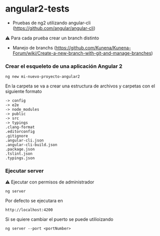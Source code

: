 # angular2-tests

- Pruebas de ng2 utilizando angular-cli (https://github.com/angular/angular-cli) 

:warning: Para cada prueba crear un branch distinto

- Manejo de branchs (https://github.com/Kunena/Kunena-Forum/wiki/Create-a-new-branch-with-git-and-manage-branches)

### Crear el esqueleto de una aplicación Angular 2

``` 
ng new mi-nuevo-proyecto-angular2
``` 


En la carpeta se va a crear una estructura de archivos y carpetas con el siguiente formato

``` 
-> config
-> e2e
-> node_modules
-> public
-> src
-> typings
.clang-format
.editorconfig
.gitignore
.angular-cli.json
.angular-cli-build.json
.package.json
.tslint.json
.typings.json
``` 

### Ejecutar server

:warning: Ejecutar con permisos de administrador 
``` 
ng server
``` 

Por defecto se ejecutara en

``` 
http://localhost:4200
``` 

Si se quiere cambiar el puerto se puede utilioizando
``` 
ng server --port <portNumber>
``` 
